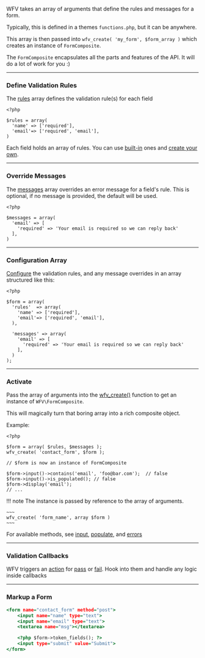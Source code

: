 

WFV takes an array of arguments that define the rules and messages for a form.

Typically, this is defined in a themes `functions.php`, but it can be anywhere.

This array is then passed into `wfv_create( 'my_form', $form_array )` which creates an instance of `FormComposite`.

The `FormComposite` encapsulates all the parts and features of the API. It will do a lot of work for you :)

---

### **Define Validation Rules**
The [rules](/guide/rules/) array defines the validation rule(s) for each field
~~~~{.php}
<?php

$rules = array(
  'name' => ['required'],
  'email'=> ['required', 'email'],
)
~~~~
Each field holds an array of rules. You can use [built-in](/guide/rules/#built-in-rules) ones and [create your own](/guide/rules/#custom-rules).

---

### **Override Messages**
The [messages](/guide/messages/) array overrides an error message for a field's rule. This is optional, if no message is provided, the default will be used.
~~~~{.php}
<?php

$messages = array(
  'email' => [
    'required' => 'Your email is required so we can reply back'
  ],
)
~~~~

---

### **Configuration Array**
[Configure](/guide/configure/) the validation rules, and any message overrides in an array structured like this:
~~~~{.php}
<?php

$form = array(
  'rules'  => array(
    'name' => ['required'],
    'email'=> ['required', 'email'],
  ),

  'messages' => array(
    'email' => [
      'required' => 'Your email is required so we can reply back'
    ],
  )
);
~~~~

---

### **Activate**
Pass the array of arguments into the [wfv_create()](/guide/create) function to get an instance of `WFV\FormComposite`.

This will magically turn that boring array into a rich composite object.

Example:
~~~~{.php}
<?php

$form = array( $rules, $messages );
wfv_create( 'contact_form', $form );

// $form is now an instance of FormComposite

$form->input()->contains('email', 'foo@bar.com');  // false
$form->input()->is_populated(); // false
$form->display('email');
// ...
~~~~

!!! note
    The instance is passed by reference to the array of arguments.

    ~~~
    wfv_create( 'form_name', array $form ) 
    ~~~

For available methods, see [input](/guide/input/), [populate](/guide/populate/), and [errors](/guide/errors/)

---

### **Validation Callbacks**

WFV triggers an [action](/guide/hooks) for [pass](/guide/hooks/#pass) or [fail](/guide/hooks/#fail). Hook into them and handle any logic inside callbacks

---

### **Markup a Form**

~~~~.html
<form name="contact_form" method="post">
    <input name="name" type="text">
    <input name="email" type="text">
    <textarea name="msg"></textarea>

    <?php $form->token_fields(); ?>
    <input type="submit" value="Submit">
</form>
~~~~
